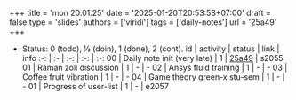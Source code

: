 +++
title = 'mon 20.01.25'
date = '2025-01-20T20:53:58+07:00'
draft = false
type = 'slides'
authors = ['viridi']
tags = ['daily-notes']
url = '25a49'
+++
<!-- more -->

+ Status: 0 (todo), &half; (doin), 1 (done), 2 (cont).
id | activity | status | link | info
:-: | :- | :-: | :-: | :-:
00 | Daily note init (very late) | 1 | [25a49](/rusn/25a49) | s2055
01 | Raman zoll discussion       | 1 | - | -
02 | Ansys fluid training        | 1 | - | -
03 | Coffee fruit vibration      | 1 | - | -
04 | Game theory green-x stu-sem | 1 | - | -
01 | Progress of user-list       | 1 | - | e2057
